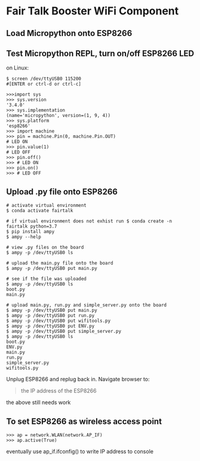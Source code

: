 # Fair Talk Booster WiFi Component

## Load Micropython onto ESP8266

## Test Micropython REPL, turn on/off ESP8266 LED

on Linux:

```
$ screen /dev/ttyUSB0 115200
#[ENTER or ctrl-d or ctrl-c]

>>>import sys
>>> sys.version
'3.4.0'
>>> sys.implementation
(name='micropython', version=(1, 9, 4))
>>> sys.platform
'esp8266'
>>> import machine
>>> pin = machine.Pin(0, machine.Pin.OUT)
# LED ON
>>> pin.value(1)
# LED OFF
>>> pin.off()
>>> # LED ON
>>> pin.on()
>>> # LED OFF
```

## Upload .py file onto ESP8266

```
# activate virtual environment
$ conda activate fairtalk

# if virtual environment does not exhist run $ conda create -n fairtalk python=3.7
$ pip install ampy
$ ampy --help

# view .py files on the board
$ ampy -p /dev/ttyUSB0 ls

# upload the main.py file onto the board
$ ampy -p /dev/ttyUSB0 put main.py

# see if the file was uploaded
$ ampy -p /dev/ttyUSB0 ls
boot.py
main.py

# upload main.py, run.py and simple_server.py onto the board
$ ampy -p /dev/ttyUSB0 put main.py
$ ampy -p /dev/ttyUSB0 put run.py
$ ampy -p /dev/ttyUSB0 put wifitools.py
$ ampy -p /dev/ttyUSB0 put ENV.py
$ ampy -p /dev/ttyUSB0 put simple_server.py
$ ampy -p /dev/ttyUSB0 ls
boot.py
ENV.py
main.py
run.py
simple_server.py
wifitools.py
```

Unplug ESP8266 and replug back in. Navigate browser to:

> the IP address of the ESP8266

the above still needs work

## To set ESP8266 as wireless access point

```
>>> ap = network.WLAN(network.AP_IF)
>>> ap.active(True)
```

eventually use ap_if.ifconfig() to write IP address to console
